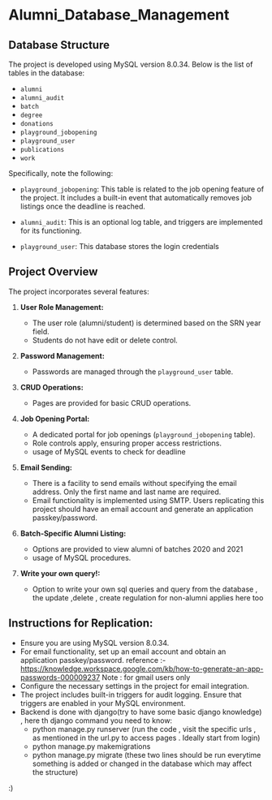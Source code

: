 # Alumni_Database_Management

## Database Structure

The project is developed using MySQL version 8.0.34. Below is the list of tables in the database:

- `alumni`
- `alumni_audit`
- `batch`
- `degree`
- `donations`
- `playground_jobopening`
- `playground_user`
- `publications`
- `work`
  

Specifically, note the following:

- `playground_jobopening`: This table is related to the job opening feature of the project. It includes a built-in event that automatically removes job listings once the deadline is reached.

- `alumni_audit`: This is an optional log table, and triggers are implemented for its functioning.

- `playground_user`: This database stores the login credentials

## Project Overview

The project incorporates several features:

1. **User Role Management:**
   - The user role (alumni/student) is determined based on the SRN year field.
   - Students do not have edit or delete control.

2. **Password Management:**
   - Passwords are managed through the `playground_user` table.

3. **CRUD Operations:**
   - Pages are provided for basic CRUD operations.

4. **Job Opening Portal:**
   - A dedicated portal for job openings (`playground_jobopening` table).
   - Role controls apply, ensuring proper access restrictions.
   - usage of MySQL events to check for deadline

5. **Email Sending:**
   - There is a facility to send emails without specifying the email address. Only the first name and last name are required.
   - Email functionality is implemented using SMTP. Users replicating this project should have an email account and generate an application passkey/password.

6. **Batch-Specific Alumni Listing:**
   - Options are provided to view alumni of batches 2020 and 2021
   - usage of MySQL procedures.

7. **Write your own query!:**
   - Option to write your own sql queries and query from the database , the update ,delete , create regulation for non-alumni applies here too

## Instructions for Replication:

- Ensure you are using MySQL version 8.0.34.
- For email functionality, set up an email account and obtain an application passkey/password.
    reference :- https://knowledge.workspace.google.com/kb/how-to-generate-an-app-passwords-000009237
    Note : for gmail users only
- Configure the necessary settings in the project for email integration.
- The project includes built-in triggers for audit logging. Ensure that triggers are enabled in your MySQL environment.
- Backend is done with django(try to have some basic django knowledge) , here th django command you need to know:
    - python manage.py runserver  (run the code , visit the specific urls , as mentioned in the url.py to access pages . Ideally start from login)
    - python manage.py makemigrations
    - python manage.py migrate (these two lines should be run everytime something is added or changed in the database which may affect the structure)

:)
